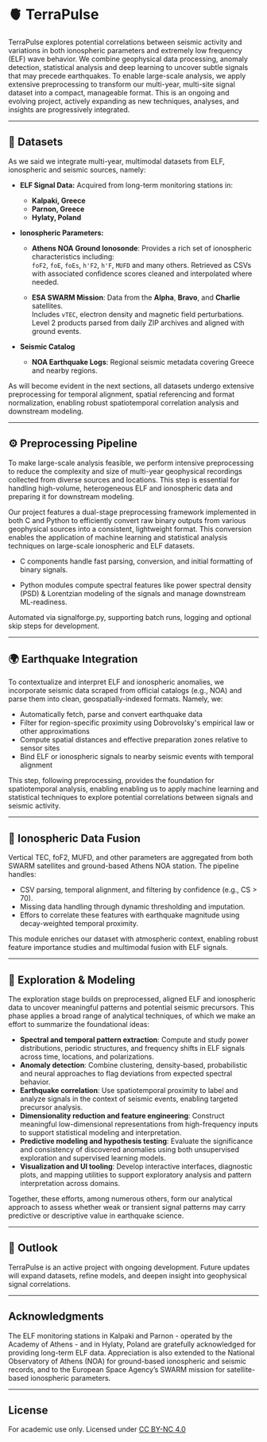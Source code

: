 # 🫀 TerraPulse

TerraPulse explores potential correlations between seismic activity 
and variations in both ionospheric parameters and extremely low frequency 
(ELF) wave behavior. We combine geophysical data processing, anomaly detection, 
statistical analysis and deep learning to uncover subtle signals that 
may precede earthquakes. To enable large-scale analysis, we apply extensive 
preprocessing to transform our multi-year, multi-site signal dataset into a 
compact, manageable format. This is an ongoing and evolving project, 
actively expanding as new techniques, analyses, and insights are progressively
integrated.

---

## 🧪 Datasets

As we said we integrate multi-year, multimodal datasets from ELF, ionospheric 
and seismic sources, namely:

- **ELF Signal Data:** 
  Acquired from long-term monitoring stations in:
  - **Kalpaki, Greece**
  - **Parnon, Greece**
  - **Hylaty, Poland**  

- **Ionospheric Parameters:**  
  - **Athens NOA Ground Ionosonde**: Provides a rich set of ionospheric characteristics including:  
    `foF2`, `foE`, `foEs`, `h'F2`, `h'F`, `MUFD` and many others. Retrieved as
  CSVs with associated confidence scores cleaned and interpolated where needed.
  
  - **ESA SWARM Mission**: Data from the **Alpha**, **Bravo**, and **Charlie** satellites.  
    Includes `vTEC`, electron density and magnetic field perturbations. Level 2 products parsed from daily ZIP archives and aligned with ground events.

- **Seismic Catalog**  
  - **NOA Earthquake Logs**: Regional seismic metadata covering Greece and nearby regions.  

As will become evident in the next sections, all datasets undergo extensive preprocessing for temporal alignment, spatial referencing and format normalization, 
enabling robust spatiotemporal correlation analysis and downstream modeling.

---

## ⚙️ Preprocessing Pipeline

To make large-scale analysis feasible, we perform intensive preprocessing
to reduce the complexity and size of multi-year geophysical recordings collected
from diverse sources and locations. This step is essential for handling 
high-volume, heterogeneous ELF and ionospheric data and preparing it for 
downstream modeling.

Our project features a dual-stage preprocessing framework implemented in both C and Python to efficiently convert raw binary outputs from various geophysical sources into a consistent, lightweight format. This conversion enables the application of machine learning and statistical analysis techniques on large-scale ionospheric and ELF datasets.

- C components handle fast parsing, conversion, and initial formatting of binary signals.

- Python modules compute spectral features like power spectral density (PSD) & Lorentzian modeling of the signals
and manage downstream ML-readiness.

Automated via signalforge.py, supporting batch runs, logging and optional skip steps for development.

---

## 🌍 Earthquake Integration 
To contextualize and interpret ELF and ionospheric anomalies, 
we incorporate seismic data scraped from official catalogs (e.g., NOA) and 
parse them into clean, geospatially-indexed formats. Namely, we:

- Automatically fetch, parse and convert earthquake data 
- Filter for region-specific proximity using Dobrovolsky's empirical law or other approximations
- Compute spatial distances and effective preparation zones relative to sensor sites
- Bind ELF or ionospheric signals to nearby seismic events with temporal alignment

This step, following preprocessing, provides the foundation for spatiotemporal 
analysis, enabling enabling us to apply machine learning and statistical techniques
to explore potential correlations between signals and seismic activity.

---

## 🌌 Ionospheric Data Fusion

Vertical TEC, foF2, MUFD, and other parameters are aggregated from both
SWARM satellites and ground-based Athens NOA station. The pipeline handles:

- CSV parsing, temporal alignment, and filtering by confidence (e.g., CS > 70).
- Missing data handling through dynamic thresholding and imputation.
- Effors to correlate these features with earthquake magnitude using
decay-weighted temporal proximity.

This module enriches our dataset with atmospheric context, enabling robust feature importance studies and multimodal fusion with ELF signals.


---

## 🔬 Exploration & Modeling

The exploration stage builds on preprocessed, aligned ELF and ionospheric 
data to uncover meaningful patterns and potential seismic precursors. 
 This phase applies a broad range of analytical techniques, of which we 
make an effort to summarize the foundational ideas:

* **Spectral and temporal pattern extraction**: Compute and study power distributions, periodic structures, and frequency shifts in ELF signals across time, locations, and polarizations.
* **Anomaly detection**: Combine clustering, density-based, probabilistic and neural approaches to flag deviations from expected spectral behavior.
* **Earthquake correlation**: Use spatiotemporal proximity to label and analyze signals in the context of seismic events, enabling targeted precursor analysis.
* **Dimensionality reduction and feature engineering**: Construct meaningful low-dimensional representations from high-frequency inputs to support statistical modeling and interpretation.
* **Predictive modeling and hypothesis testing**: Evaluate the significance and consistency of discovered anomalies using both unsupervised exploration and supervised learning models.
* **Visualization and UI tooling**: Develop interactive interfaces, diagnostic plots, and mapping utilities to support exploratory analysis and pattern interpretation across domains.

Together, these efforts, among numerous others, form our analytical approach
to assess whether weak or transient signal patterns may carry predictive 
or descriptive value in earthquake science.

---


## 🔭 Outlook

TerraPulse is an active project with ongoing development. Future updates will expand datasets, refine models, and deepen insight into geophysical signal correlations.

---

## Acknowledgments

The ELF monitoring stations in Kalpaki and Parnon - operated by the Academy 
of Athens - and in Hylaty, Poland are gratefully acknowledged for providing
long-term ELF data. Appreciation is also extended to the National 
Observatory of Athens (NOA) for ground-based ionospheric and seismic records,
and to the European Space Agency’s SWARM mission for satellite-based 
ionospheric parameters.

---

## License

For academic use only. Licensed under [CC BY-NC 4.0](https://creativecommons.org/licenses/by-nc/4.0/)




